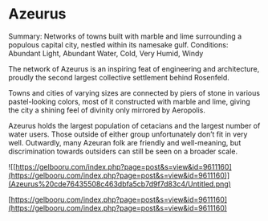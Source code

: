 # Azeurus

Summary: Networks of towns built with marble and lime surrounding a populous capital city, nestled within its namesake gulf.
Conditions: Abundant Light, Abundant Water, Cold, Very Humid, Windy

The network of Azeurus is an inspiring feat of engineering and architecture, proudly the second largest collective settlement behind Rosenfeld.

Towns and cities of varying sizes are connected by piers of stone in various pastel-looking colors, most of it constructed with marble and lime, giving the city a shining feel of divinity only mirrored by Aeropolis.

Azeurus holds the largest population of cetacians and the largest number of water users. Those outside of either group unfortunately don’t fit in very well. Outwardly, many Azeuran folk are friendly and well-meaning, but discrimination towards outsiders can still be seen on a broader scale.

![[https://gelbooru.com/index.php?page=post&s=view&id=9611160](https://gelbooru.com/index.php?page=post&s=view&id=9611160)](Azeurus%20cde76435508c463dbfa5cb7d9f7d83c4/Untitled.png)

[https://gelbooru.com/index.php?page=post&s=view&id=9611160](https://gelbooru.com/index.php?page=post&s=view&id=9611160)
